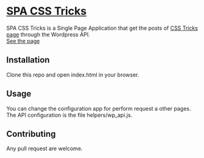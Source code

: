 # <a href="https://alejandrosoares.github.io/css-tricks/" title="Go to https://alejandrosoares.github.io/css-tricks/">SPA CSS Tricks</a>

SPA CSS Tricks is a Single Page Application that get the posts of <a href="https://css-tricks.com/">CSS Tricks page</a> through the Wordpress API. 
<br>
<a href="https://alejandrosoares.github.io/css-tricks/" title="Go to https://alejandrosoares.github.io/css-tricks/">See the page</a>

## Installation

Clone this repo and open index.html in your browser.

## Usage

You can change the configuration app for perform request a other pages.
<br>
The API configuration is the file helpers/wp_api.js.

## Contributing

Any pull request are welcome.
